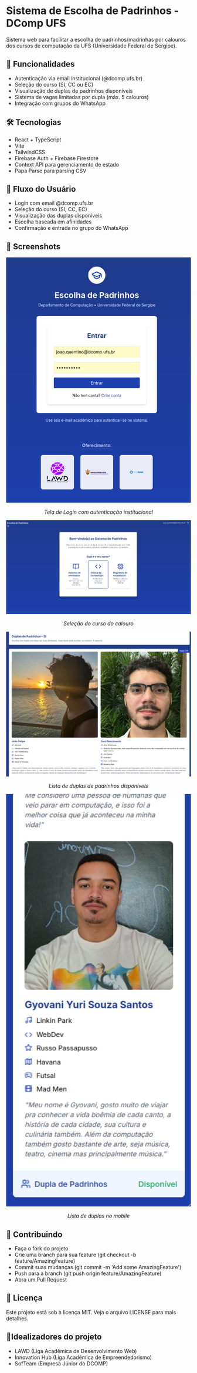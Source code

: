 # Sistema de Escolha de Padrinhos - DComp UFS

Sistema web para facilitar a escolha de padrinhos/madrinhas por calouros dos cursos de computação da UFS (Universidade Federal de Sergipe).

## 🎯 Funcionalidades

- Autenticação via email institucional (@dcomp.ufs.br)
- Seleção do curso (SI, CC ou EC)
- Visualização de duplas de padrinhos disponíveis
- Sistema de vagas limitadas por dupla (máx. 5 calouros)
- Integração com grupos do WhatsApp

## 🛠️ Tecnologias

- React + TypeScript
- Vite
- TailwindCSS
- Firebase Auth + Firebase Firestore
- Context API para gerenciamento de estado
- Papa Parse para parsing CSV

## 👥 Fluxo do Usuário

- Login com email @dcomp.ufs.br
- Seleção do curso (SI, CC, EC)
- Visualização das duplas disponíveis
- Escolha baseada em afinidades
- Confirmação e entrada no grupo do WhatsApp

## 📱 Screenshots

<div align="center">
  <div>
    <img src="public/2.png" alt="Tela de Login" width="600"/>
    <p><em>Tela de Login com autenticação institucional</em></p>
  </div>
  
  <div>
    <img src="public/3.png" alt="Seleção de Curso" width="600"/>
    <p><em>Seleção do curso do calouro</em></p>
  </div>

  <div>
    <img src="public/4.png" alt="Lista de Padrinhos" width="600"/>
    <p><em>Lista de duplas de padrinhos disponíveis</em></p>
  </div>

  <div>
    <img src="public/5.png" alt="Confirmação de Escolha" width="600"/>
    <p><em>Lista de duplas no mobile</em></p>
  </div>
</div>

## 🤝 Contribuindo

- Faça o fork do projeto
- Crie uma branch para sua feature (git checkout -b feature/AmazingFeature)
- Commit suas mudanças (git commit -m 'Add some AmazingFeature')
- Push para a branch (git push origin feature/AmazingFeature)
- Abra um Pull Request

## 📝 Licença

Este projeto está sob a licença MIT. Veja o arquivo LICENSE para mais detalhes.

## 👏Idealizadores do projeto

- LAWD (Liga Acadêmica de Desenvolvimento Web)
- Innovation Hub (Liga Acadêmica de Empreendedorismo)
- SofTeam (Empresa Júnior do DCOMP)
